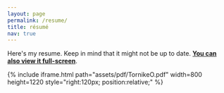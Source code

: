 ```yaml
---
layout: page
permalink: /resume/
title: résumé
nav: true
---
```


Here's my resume. Keep in mind that it might not be up to date. **[You can also view it full-screen]({{site.baseurl}}/assets/pdf/TornikeO.pdf)**. 

{% include iframe.html path="assets/pdf/TornikeO.pdf" width=800 height=1220 style="right:120px; position:relative;" %}

